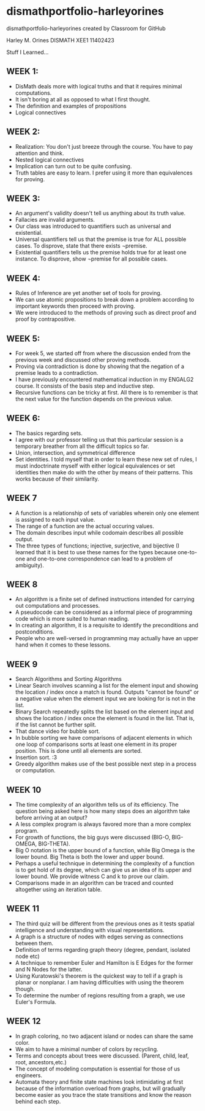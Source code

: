 # dismathportfolio-harleyorines
dismathportfolio-harleyorines created by Classroom for GitHub

Harley M. Orines DISMATH XEE1
11402423

Stuff I Learned...

## WEEK 1:

- DisMath deals more with logical truths and that it requires minimal computations.
- It isn't boring at all as opposed to what I first thought.
- The definition and examples of propositions
- Logical connectives

## WEEK 2:

- Realization: You don't just breeze through the course. You have to pay attention and think.
- Nested logical connectives
- Implication can turn out to be quite confusing.
- Truth tables are easy to learn. I prefer using it more than equivalences for proving.

## WEEK 3:

- An argument's validity doesn't tell us anything about its truth value.
- Fallacies are invalid arguments.
- Our class was introduced to quantifiers such as universal and existential.
- Universal quantifiers tell us that the premise is true for ALL possible cases. To disprove, state that there exists ¬premise.
- Existential quantifiers tells us the premise holds true for at least one instance. To disprove, show ¬premise for all possible cases.

## WEEK 4:

- Rules of Inference are yet another set of tools for proving.
- We can use atomic propositions to break down a problem according to important keywords then proceed with proving.
- We were introduced to the methods of proving such as direct proof and proof by contrapositive.

## WEEK 5:

- For week 5, we started off from where the discussion ended from the previous week and discussed other proving methods.
- Proving via contradiction is done by showing that the negation of a premise leads to a contradiction.
- I have previously encountered mathematical induction in my ENGALG2 course. It consists of the basis step and inductive step.
- Recursive functions can be tricky at first. All there is to remember is that the next value for the function depends on the previous value.

## WEEK 6:

- The basics regarding sets.
- I agree with our professor telling us that this particular session is a temporary breather from all the difficult topics so far.
- Union, intersection, and symmetrical difference
- Set identities. I told myself that in order to learn these new set of rules, I must indoctrinate myself with either logical equivalences or set identities then make do with the other by means of their patterns. This works because of their similarity.

## WEEK 7

- A function is a relationship of sets of variables wherein only one element is assigned to each input value.
- The range of a function are the actual occuring values.
- The domain describes input while codomain describes all possible output.
- The three types of functions; injective, surjective, and bijective (I learned that it is best to use these names for the types because one-to-one and one-to-one correspondence can lead to a problem of ambiguity).

## WEEK 8

- An algorithm is a finite set of defined instructions intended for carrying out computations and processes.
- A pseudocode can be considered as a informal piece of programming code which is more suited to human reading.
- In creating an algorithm, it is a requisite to identify the preconditions and postconditions.
- People who are well-versed in programming may actually have an upper hand when it comes to these lessons.

## WEEK 9

- Search Algorithms and Sorting Algorithms
- Linear Search involves scanning a list for the element input and showing the location / index once a match is found. Outputs "cannot be found" or a negative value when the element input we are looking for is not in the list.
- Binary Search repeatedly splits the list based on the element input and shows the location / index once the element is found in the list. That is, if the list cannot be further split.
- That dance video for bubble sort.
- In bubble sorting we have comparisons of adjacent elements in which one loop of comparisons sorts at least one element in its proper position. This is done until all elements are sorted.
- Insertion sort. :3
- Greedy algorithm makes use of the best possible next step in a process or computation.

## WEEK 10

- The time complexity of an algorithm tells us of its efficiency. The question being asked here is how many steps does an algorithm take before arriving at an output?
- A less complex program is always favored more than a more complex program.
- For growth of functions, the big guys were discussed (BIG-O, BIG-OMEGA, BIG-THETA).
- Big O notation is the upper bound of a function, while Big Omega is the lower bound. Big Theta is both the lower and upper bound.
- Perhaps a useful technique in determining the complexity of a function is to get hold of its degree, which can give us an idea of its upper and lower bound. We provide witness C and k to prove our claim.
- Comparisons made in an algorithm can be traced and counted altogether using an iteration table.

## WEEK 11

- The third quiz will be different from the previous ones as it tests spatial intelligence and understanding with visual representations.
- A graph is a structure of nodes with edges serving as connections between them.
- Definition of terms regarding graph theory (degree, pendant, isolated node etc)
- A technique to remember Euler and Hamilton is E Edges for the former and N Nodes for the latter.
- Using Kuratowski's theorem is the quickest way to tell if a graph is planar or nonplanar. I am having difficulties with using the theorem though.
- To determine the number of regions resulting from a graph, we use Euler's Formula.

## WEEK 12

- In graph coloring, no two adjacent island or nodes can share the same color.
- We aim to have a minimal number of colors by recycling.
- Terms and concepts about trees were discussed. (Parent, child, leaf, root, ancestors,etc.)
- The concept of modeling computation is essential for those of us engineers.
- Automata theory and finite state machines look intimidating at first because of the information overload from graphs, but will gradually become easier as you trace the state transitions and know the reason behind each step.
